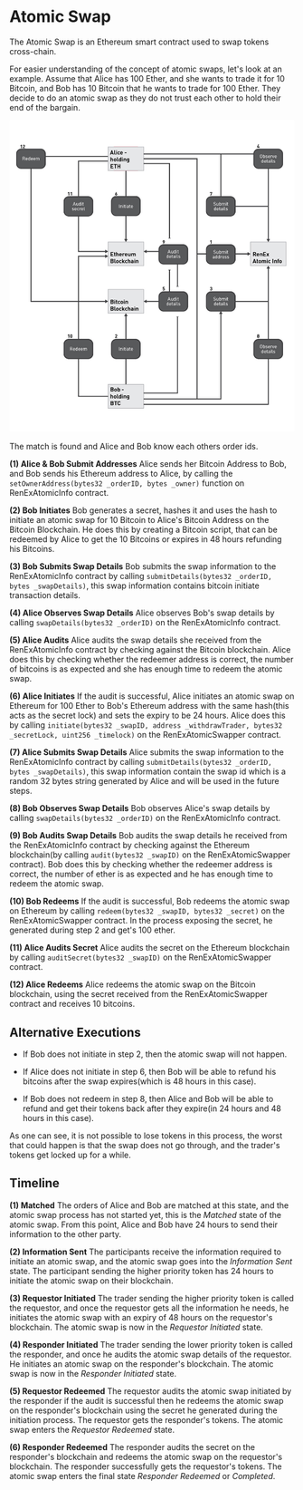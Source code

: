 # Atomic Swap

The Atomic Swap is an Ethereum smart contract used to swap tokens cross-chain.

For easier understanding of the concept of atomic swaps, let's look at an example. Assume that Alice has 100 Ether, and she wants to trade it for 10 Bitcoin, and Bob has 10 Bitcoin that he wants to trade for 100 Ether. They decide to do an atomic swap as they do not trust each other to hold their end of the bargain.

![Atomic Swap between ETH and BTC](./images/03-atomic-swapping-overview.jpg "Atomic Swap between ETH and BTC")

The match is found and Alice and Bob know each others order ids.

**(1) Alice & Bob Submit Addresses**
  Alice sends her Bitcoin Address to Bob, and Bob sends his Ethereum address to Alice, by calling the `setOwnerAddress(bytes32 _orderID, bytes _owner)` function on RenExAtomicInfo contract.

**(2) Bob Initiates**
  Bob generates a secret, hashes it and uses the hash to initiate an atomic swap for 10 Bitcoin to Alice's Bitcoin Address on the Bitcoin Blockchain. He does this by creating a Bitcoin script, that can be redeemed by Alice to get the 10 Bitcoins or expires in 48 hours refunding his Bitcoins.

**(3) Bob Submits Swap Details**
  Bob submits the swap information to the RenExAtomicInfo contract by calling `submitDetails(bytes32 _orderID, bytes _swapDetails)`, this swap information contains bitcoin initiate transaction details.

**(4) Alice Observes Swap Details**
  Alice observes Bob's swap details by calling `swapDetails(bytes32 _orderID)` on the RenExAtomicInfo contract.

**(5) Alice Audits**
  Alice audits the swap details she received from the RenExAtomicInfo contract by checking against the Bitcoin blockchain. Alice does this by checking whether the redeemer address is correct, the number of bitcoins is as expected and she has enough time to redeem the atomic swap. 

**(6) Alice Initiates**
  If the audit is successful, Alice initiates an atomic swap on Ethereum for 100 Ether to Bob's Ethereum address with the same hash(this acts as the secret lock) and sets the expiry to be 24 hours. Alice does this by calling `initiate(bytes32 _swapID, address _withdrawTrader, bytes32 _secretLock, uint256 _timelock)` on the RenExAtomicSwapper contract.
  
**(7) Alice Submits Swap Details**
  Alice submits the swap information to the RenExAtomicInfo contract by calling `submitDetails(bytes32 _orderID, bytes _swapDetails)`, this swap information contain the swap id which is a random 32 bytes string generated by Alice and will be used in the future steps.
  
**(8) Bob Observes Swap Details**
  Bob observes Alice's swap details by calling `swapDetails(bytes32 _orderID)` on the RenExAtomicInfo contract.

**(9) Bob Audits Swap Details**
    Bob audits the swap details he received from the RenExAtomicInfo contract by checking against the Ethereum blockchain(by calling `audit(bytes32 _swapID)` on the RenExAtomicSwapper contract). Bob does this by checking whether the redeemer address is correct, the number of ether is as expected and he has enough time to redeem the atomic swap. 

**(10) Bob Redeems**
  If the audit is successful,  Bob redeems the atomic swap on Ethereum by calling `redeem(bytes32 _swapID, bytes32 _secret)` on the RenExAtomicSwapper contract. In the process exposing the secret, he generated during step 2 and get's 100 ether.

**(11) Alice Audits Secret**
  Alice audits the secret on the Ethereum blockchain by calling `auditSecret(bytes32 _swapID)` on the RenExAtomicSwapper contract. 
  
**(12) Alice Redeems**
  Alice redeems the atomic swap on the Bitcoin blockchain, using the secret received from the RenExAtomicSwapper contract and receives 10 bitcoins.

## Alternative Executions
* If Bob does not initiate in step 2, then the atomic swap will not happen.

* If Alice does not initiate in step 6, then Bob will be able to refund his bitcoins after the swap expires(which is 48 hours in this case). 

* If Bob does not redeem in step 8, then Alice and Bob will be able to refund and get their tokens back after they expire(in 24 hours and 48 hours in this case).

As one can see, it is not possible to lose tokens in this process, the worst that could happen is that the swap does not go through, and the trader's tokens get locked up for a while.

## Timeline

**(1) Matched**
The orders of Alice and Bob are matched at this state, and the atomic swap process has not started yet, this is the *Matched* state of the atomic swap. From this point, Alice and Bob have 24 hours to send their information to the other party.

**(2) Information Sent**
The participants receive the information required to initiate an atomic swap, and the atomic swap goes into the *Information Sent* state. The participant sending the higher priority token has 24 hours to initiate the atomic swap on their blockchain.

**(3) Requestor Initiated**
The trader sending the higher priority token is called the requestor, and once the requestor gets all the information he needs, he initiates the atomic swap with an expiry of 48 hours on the requestor's blockchain. The atomic swap is now in the *Requestor Initiated* state.

**(4) Responder Initiated**
The trader sending the lower priority token is called the responder, and once he audits the atomic swap details of the requestor.  He initiates an atomic swap on the responder's blockchain. The atomic swap is now in the *Responder Initiated* state.

**(5) Requestor Redeemed**
The requestor audits the atomic swap initiated by the responder if the audit is successful then he redeems the atomic swap on the responder's blockchain using the secret he generated during the initiation process. The requestor gets the responder's tokens. The atomic swap enters the *Requestor Redeemed* state.

**(6) Responder Redeemed**
The responder audits the secret on the responder's blockchain and redeems the atomic swap on the requestor's blockchain. The responder successfully gets the requestor's tokens. The atomic swap enters the final state *Responder Redeemed* or *Completed*.
